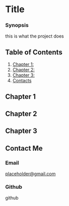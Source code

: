 # Title

### Synopsis

this is what the project does

## Table of Contents
1. [Chapter 1: ](https://github.com/jschuyl/README.generator#Chapter-1)
2. [Chapter 2: ](https://github.com/jschuyl/README.generator#Chapter-2)
3. [Chapter 3: ](https://github.com/jschuyl/README.generator#Chapter-3)
4. [Contacts ](https://github.com/jschuyl/README.generator#Contact-Me)

## Chapter 1

## Chapter 2

## Chapter 3

## Contact Me
### Email
placeholder@gmail.com
### Github
github